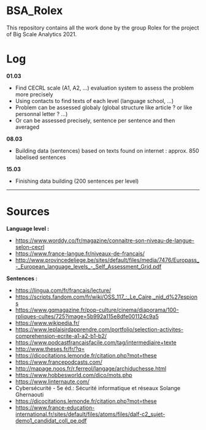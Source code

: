 # BSA_Rolex 

This repository contains all the work done by the group Rolex for the project of Big Scale Analytics 2021.

# Log

**01.03**
- Find CECRL scale (A1, A2, ...) evaluation system to assess the problem more precisely
- Using contacts to find texts of each level (language school, ...)
- Problem can be assessed globaly (global structure like article ? or like personnal letter ? ...)
- Or can be assessed precisely, sentence per sentence and then averaged

**08.03**
- Building data (sentences) based on texts found on internet : approx. 850 labelised sentences

**15.03**
- Finishing data building (200 sentences per level)



---

# Sources

  **Language level :**
  - https://www.worddy.co/fr/magazine/connaitre-son-niveau-de-langue-selon-cecrl
  - https://www.france-langue.fr/niveaux-de-francais/
  - http://www.provincedeliege.be/sites/default/files/media/7476/Europass_-_European_language_levels_-_Self_Assessment_Grid.pdf

  **Sentences :**
  - https://lingua.com/fr/francais/lecture/
  - https://scripts.fandom.com/fr/wiki/OSS_117_:_Le_Caire,_nid_d%27espions
  - https://www.gqmagazine.fr/pop-culture/cinema/diaporama/100-rpliques-cultes/725?image=5b992a115e8dfe001124c9a5
  - https://www.wikipedia.fr/
  - https://www.leplaisirdapprendre.com/portfolio/selection-activites-comprehension-ecrite-a1-a2-b1-b2/
  - https://www.podcastfrancaisfacile.com/tag/intermediaire+texte
  - http://www.theses.fr/fr/?q=
  - https://dicocitations.lemonde.fr/citation.php?mot=these
  - https://www.francepodcasts.com/
  - http://mapage.noos.fr/r.ferreol/langage/archiduchesse.html
  - https://www.hobbesworld.com/dico/mots.php
  - https://www.linternaute.com/
  - Cybersécurité - 5e éd.: Sécurité informatique et réseaux Solange Ghernaouti
  - https://dicocitations.lemonde.fr/citation.php?mot=these
  - https://www.france-education-international.fr/sites/default/files/atoms/files/dalf-c2_sujet-demo1_candidat_coll_pe.pdf
